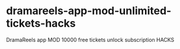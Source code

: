 # dramareels-app-mod-unlimited-tickets-hacks
DramaReels app MOD 10000 free tickets unlock subscription HACKS
